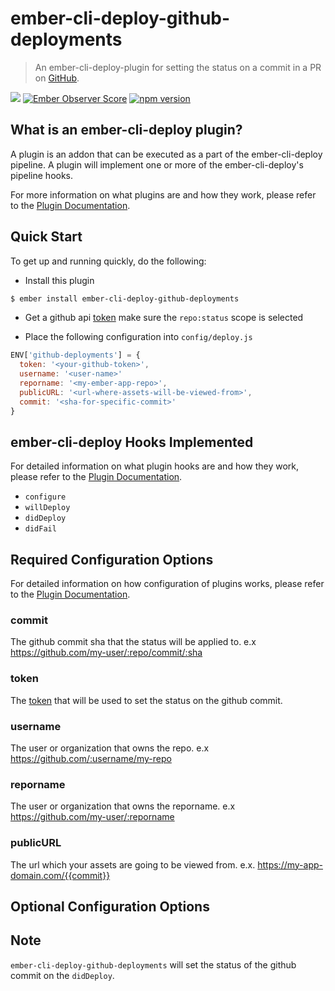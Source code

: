 # ember-cli-deploy-github-deployments

> An ember-cli-deploy-plugin for setting the status on a commit in a PR on [GitHub](https://github.com/).

[![](https://ember-cli-deploy.github.io/ember-cli-deploy-version-badges/plugins/ember-cli-deploy-github-deployments.svg)](http://ember-cli-deploy.github.io/ember-cli-deploy-version-badges/)
[![Ember Observer Score](http://emberobserver.com/badges/ember-cli-deploy-github-deployments.svg)](http://emberobserver.com/addons/ember-cli-deploy-github-deployments)
[![npm version](https://badge.fury.io/js/ember-cli-deploy-github-deployments.svg)](https://badge.fury.io/js/ember-cli-deploy-github-deployments)

## What is an ember-cli-deploy plugin?

A plugin is an addon that can be executed as a part of the ember-cli-deploy pipeline. A plugin will implement one or more of the ember-cli-deploy's pipeline hooks.

For more information on what plugins are and how they work, please refer to the [Plugin Documentation][2].

## Quick Start

To get up and running quickly, do the following:

- Install this plugin

```bash
$ ember install ember-cli-deploy-github-deployments
```

- Get a github api [token](https://github.com/settings/tokens) make sure the `repo:status` scope is selected

- Place the following configuration into `config/deploy.js`

```javascript
ENV['github-deployments'] = {
  token: '<your-github-token>',
  username: '<user-name>'
  reporname: '<my-ember-app-repo>',
  publicURL: '<url-where-assets-will-be-viewed-from>',
  commit: '<sha-for-specific-commit>'
}
```

## ember-cli-deploy Hooks Implemented

For detailed information on what plugin hooks are and how they work, please refer to the [Plugin Documentation][2].

- `configure`
- `willDeploy`
- `didDeploy`
- `didFail`

## Required Configuration Options

For detailed information on how configuration of plugins works, please refer to the [Plugin Documentation][2].

### commit

The github commit sha that the status will be applied to. e.x https://github.com/my-user/:repo/commit/:sha

### token

The [token](https://github.com/settings/tokens) that will be used to set the status on the github commit.

### username

The user or organization that owns the repo. e.x https://github.com/:username/my-repo

### reporname

The user or organization that owns the reporname. e.x https://github.com/my-user/:reporname

### publicURL

The url which your assets are going to be viewed from. e.x. https://my-app-domain.com/{{commit}}

## Optional Configuration Options

## Note

`ember-cli-deploy-github-deployments` will set the status of the github commit on the `didDeploy`. 

[2]: http://ember-cli.github.io/ember-cli-deploy/plugins "Plugin Documentation"
